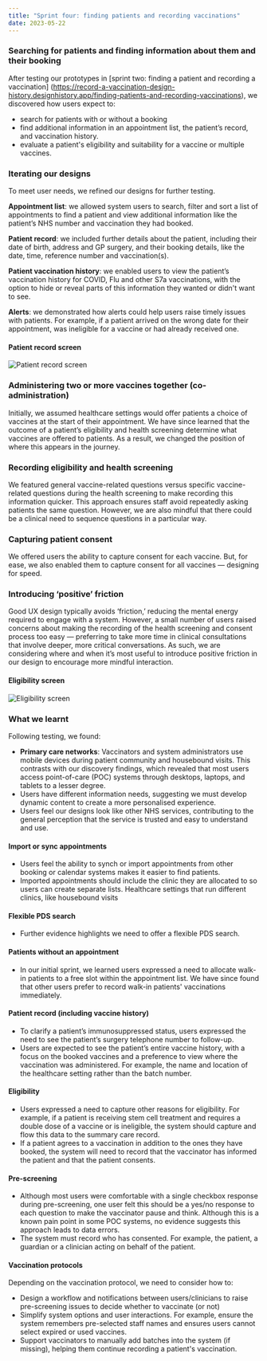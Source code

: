```yaml
---
title: "Sprint four: finding patients and recording vaccinations"
date: 2023-05-22
---
```

### Searching for patients and finding information about them and their booking 

After testing our prototypes in [sprint two: finding a patient and recording a vaccination] (https://record-a-vaccination-design-history.designhistory.app/finding-patients-and-recording-vaccinations), we discovered how users expect to:  

- search for patients with or without a booking 
- find additional information in an appointment list, the patient’s record, and vaccination history. 
- evaluate a patient's eligibility and suitability for a vaccine or multiple vaccines. 

### Iterating our designs

To meet user needs, we refined our designs for further testing.  

**Appointment list**: we allowed system users to search, filter and sort a list of appointments to find a patient and view additional information like the patient’s NHS number and vaccination they had booked.  
 
**Patient record**: we included further details about the patient, including their date of birth, address and GP surgery, and their booking details, like the date, time, reference number and vaccination(s).  
 
**Patient vaccination history**: we enabled users to view the patient’s vaccination history for COVID, Flu and other S7a vaccinations, with the option to hide or reveal parts of this information they wanted or didn't want to see. 
 
**Alerts**: we demonstrated how alerts could help users raise timely issues with patients. For example, if a patient arrived on the wrong date for their appointment, was ineligible for a vaccine or had already received one. 

#### Patient record screen

![Patient record screen](0pz6m048yhr6zbe8faab7cuktyf9.png)

### Administering two or more vaccines together (co-administration) 

Initially, we assumed healthcare settings would offer patients a choice of vaccines at the start of their appointment. We have since learned that the outcome of a patient’s eligibility and health screening determine what vaccines are offered to patients. As a result, we changed the position of where this appears in the journey.  

### Recording eligibility and health screening  

We featured general vaccine-related questions versus specific vaccine-related questions during the health screening to make recording this information quicker. This approach ensures staff avoid repeatedly asking patients the same question. However, we are also mindful that there could be a clinical need to sequence questions in a particular way.  

### Capturing patient consent 

We offered users the ability to capture consent for each vaccine. But, for ease, we also enabled them to capture consent for all vaccines — designing for speed. 

### Introducing ‘positive’ friction 
Good UX design typically avoids ‘friction,’ reducing the mental energy required to engage with a system. However, a small number of users raised concerns about making the recording of the health screening and consent process too easy — preferring to take more time in clinical consultations that involve deeper, more critical conversations. As such, we are considering where and when it’s most useful to introduce positive friction in our design to encourage more mindful interaction. 

#### Eligibility screen

![Eligibility screen](tibx7ref71xh7onnmgi0eedgf5yf.png)

### What we learnt

Following testing, we found:  

- **Primary care networks**: Vaccinators and system administrators use mobile devices during patient community and housebound visits. This contrasts with our discovery findings, which revealed that most users access point-of-care (POC) systems through desktops, laptops, and tablets to a lesser degree.   
- Users have different information needs, suggesting we must develop dynamic content to create a more personalised experience.  
- Users feel our designs look like other NHS services, contributing to the general perception that the service is trusted and easy to understand and use.  

#### Import or sync appointments

- Users feel the ability to synch or import appointments from other booking or calendar systems makes it easier to find patients.  
- Imported appointments should include the clinic they are allocated to so users can create separate lists. Healthcare settings that run different clinics, like housebound visits  

#### Flexible PDS search

- Further evidence highlights we need to offer a flexible PDS search.  

#### Patients without an appointment

- In our initial sprint, we learned users expressed a need to allocate walk-in patients to a free slot within the appointment list. We have since found that other users prefer to record walk-in patients' vaccinations immediately. 

#### Patient record (including vaccine history)

- To clarify a patient’s immunosuppressed status, users expressed the need to see the patient’s surgery telephone number to follow-up. 
- Users are expected to see the patient’s entire vaccine history, with a focus on the booked vaccines and a preference to view where the vaccination was administered. For example, the name and location of the healthcare setting rather than the batch number.   

#### Eligibility  

- Users expressed a need to capture other reasons for eligibility. For example, if a patient is receiving stem cell treatment and requires a double dose of a vaccine or is ineligible, the system should capture and flow this data to the summary care record.  
- If a patient agrees to a vaccination in addition to the ones they have booked, the system will need to record that the vaccinator has informed the patient and that the patient consents. 

#### Pre-screening 

- Although most users were comfortable with a single checkbox response during pre-screening, one user felt this should be a yes/no response to each question to make the vaccinator pause and think. Although this is a known pain point in some POC systems, no evidence suggests this approach leads to data errors.  
- The system must record who has consented. For example, the patient, a guardian or a clinician acting on behalf of the patient. 

#### Vaccination protocols 

Depending on the vaccination protocol, we need to consider how to: 

- Design a workflow and notifications between users/clinicians to raise pre-screening issues to decide whether to vaccinate (or not)  
- Simplify system options and user interactions. For example, ensure the system remembers pre-selected staff names and ensures users cannot select expired or used vaccines.  
- Support vaccinators to manually add batches into the system (if missing), helping them continue recording a patient's vaccination. 
 
 
 
 
 
 
 
